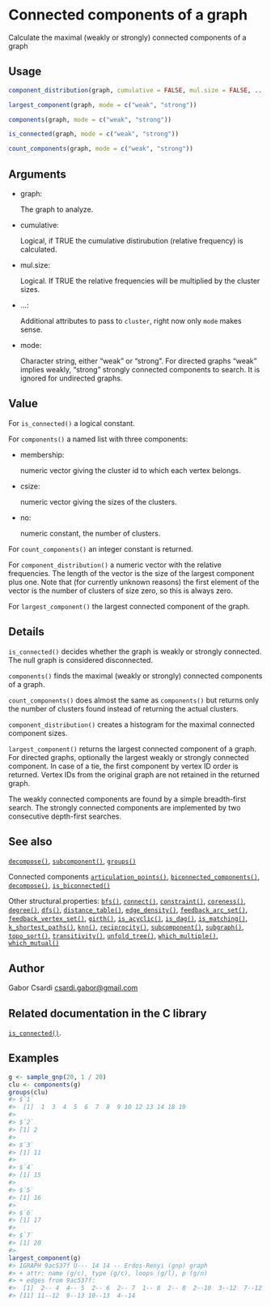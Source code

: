 # Connected components of a graph

Calculate the maximal (weakly or strongly) connected components of a
graph

## Usage

``` r
component_distribution(graph, cumulative = FALSE, mul.size = FALSE, ...)

largest_component(graph, mode = c("weak", "strong"))

components(graph, mode = c("weak", "strong"))

is_connected(graph, mode = c("weak", "strong"))

count_components(graph, mode = c("weak", "strong"))
```

## Arguments

- graph:

  The graph to analyze.

- cumulative:

  Logical, if TRUE the cumulative distirubution (relative frequency) is
  calculated.

- mul.size:

  Logical. If TRUE the relative frequencies will be multiplied by the
  cluster sizes.

- ...:

  Additional attributes to pass to `cluster`, right now only `mode`
  makes sense.

- mode:

  Character string, either “weak” or “strong”. For directed graphs
  “weak” implies weakly, “strong” strongly connected components to
  search. It is ignored for undirected graphs.

## Value

For `is_connected()` a logical constant.

For `components()` a named list with three components:

- membership:

  numeric vector giving the cluster id to which each vertex belongs.

- csize:

  numeric vector giving the sizes of the clusters.

- no:

  numeric constant, the number of clusters.

For `count_components()` an integer constant is returned.

For `component_distribution()` a numeric vector with the relative
frequencies. The length of the vector is the size of the largest
component plus one. Note that (for currently unknown reasons) the first
element of the vector is the number of clusters of size zero, so this is
always zero.

For `largest_component()` the largest connected component of the graph.

## Details

`is_connected()` decides whether the graph is weakly or strongly
connected. The null graph is considered disconnected.

`components()` finds the maximal (weakly or strongly) connected
components of a graph.

`count_components()` does almost the same as `components()` but returns
only the number of clusters found instead of returning the actual
clusters.

`component_distribution()` creates a histogram for the maximal connected
component sizes.

`largest_component()` returns the largest connected component of a
graph. For directed graphs, optionally the largest weakly or strongly
connected component. In case of a tie, the first component by vertex ID
order is returned. Vertex IDs from the original graph are not retained
in the returned graph.

The weakly connected components are found by a simple breadth-first
search. The strongly connected components are implemented by two
consecutive depth-first searches.

## See also

[`decompose()`](https://r.igraph.org/reference/decompose.md),
[`subcomponent()`](https://r.igraph.org/reference/subcomponent.md),
[`groups()`](https://r.igraph.org/reference/groups.md)

Connected components
[`articulation_points()`](https://r.igraph.org/reference/articulation_points.md),
[`biconnected_components()`](https://r.igraph.org/reference/biconnected_components.md),
[`decompose()`](https://r.igraph.org/reference/decompose.md),
[`is_biconnected()`](https://r.igraph.org/reference/is_biconnected.md)

Other structural.properties:
[`bfs()`](https://r.igraph.org/reference/bfs.md),
[`connect()`](https://r.igraph.org/reference/ego.md),
[`constraint()`](https://r.igraph.org/reference/constraint.md),
[`coreness()`](https://r.igraph.org/reference/coreness.md),
[`degree()`](https://r.igraph.org/reference/degree.md),
[`dfs()`](https://r.igraph.org/reference/dfs.md),
[`distance_table()`](https://r.igraph.org/reference/distances.md),
[`edge_density()`](https://r.igraph.org/reference/edge_density.md),
[`feedback_arc_set()`](https://r.igraph.org/reference/feedback_arc_set.md),
[`feedback_vertex_set()`](https://r.igraph.org/reference/feedback_vertex_set.md),
[`girth()`](https://r.igraph.org/reference/girth.md),
[`is_acyclic()`](https://r.igraph.org/reference/is_acyclic.md),
[`is_dag()`](https://r.igraph.org/reference/is_dag.md),
[`is_matching()`](https://r.igraph.org/reference/matching.md),
[`k_shortest_paths()`](https://r.igraph.org/reference/k_shortest_paths.md),
[`knn()`](https://r.igraph.org/reference/knn.md),
[`reciprocity()`](https://r.igraph.org/reference/reciprocity.md),
[`subcomponent()`](https://r.igraph.org/reference/subcomponent.md),
[`subgraph()`](https://r.igraph.org/reference/subgraph.md),
[`topo_sort()`](https://r.igraph.org/reference/topo_sort.md),
[`transitivity()`](https://r.igraph.org/reference/transitivity.md),
[`unfold_tree()`](https://r.igraph.org/reference/unfold_tree.md),
[`which_multiple()`](https://r.igraph.org/reference/which_multiple.md),
[`which_mutual()`](https://r.igraph.org/reference/which_mutual.md)

## Author

Gabor Csardi <csardi.gabor@gmail.com>

## Related documentation in the C library

[`is_connected()`](https://igraph.org/c/html/latest/igraph-Structural.html#igraph_is_connected).

## Examples

``` r
g <- sample_gnp(20, 1 / 20)
clu <- components(g)
groups(clu)
#> $`1`
#>  [1]  1  3  4  5  6  7  8  9 10 12 13 14 18 19
#> 
#> $`2`
#> [1] 2
#> 
#> $`3`
#> [1] 11
#> 
#> $`4`
#> [1] 15
#> 
#> $`5`
#> [1] 16
#> 
#> $`6`
#> [1] 17
#> 
#> $`7`
#> [1] 20
#> 
largest_component(g)
#> IGRAPH 9ac537f U--- 14 14 -- Erdos-Renyi (gnp) graph
#> + attr: name (g/c), type (g/c), loops (g/l), p (g/n)
#> + edges from 9ac537f:
#>  [1]  2-- 4  4-- 5  2-- 6  2-- 7  1-- 8  2-- 8  2--10  3--12  7--12  9--12
#> [11] 11--12  9--13 10--13  4--14
```
